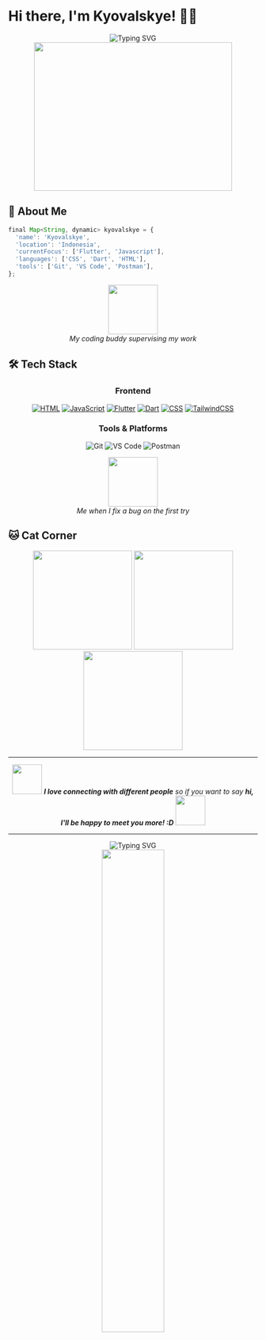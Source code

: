 # Hi there, I'm Kyovalskye! 👋🐱

<div align="center">
  <img src="https://readme-typing-svg.herokuapp.com?font=Fira+Code&size=30&duration=3000&pause=1000&color=FF6B6B&center=true&vCenter=true&width=600&lines=Welcome+to+my+Github!+:D;Interest+on+Mobile+Developing;Always+Learning+%E2%9C%A8" alt="Typing SVG" />
</div>

<div align="center">
  <img src="https://media.giphy.com/media/L1R1tvI9svkIWwpVYr/giphy.gif" width="400" height="300"/>
</div>


## 🐾 About Me

```javascript
final Map<String, dynamic> kyovalskye = {
  'name': 'Kyovalskye',
  'location': 'Indonesia',
  'currentFocus': ['Flutter', 'Javascript'],
  'languages': ['CSS', 'Dart', 'HTML'],
  'tools': ['Git', 'VS Code', 'Postman'],
};

```

<div align="center">
  <img src="https://media.giphy.com/media/VbnUQpnihPSIgIXuZv/giphy.gif" width="100"/>
  <br>
  <i>My coding buddy supervising my work</i>
</div>

## 🛠️ Tech Stack

<div align="center">

### Frontend
[![HTML](https://img.shields.io/badge/HTML-%23E34F26.svg?logo=html5&logoColor=white)](#)
[![JavaScript](https://img.shields.io/badge/JavaScript-F7DF1E?logo=javascript&logoColor=000)](#)
[![Flutter](https://img.shields.io/badge/Flutter-02569B?logo=flutter&logoColor=fff)](#)
[![Dart](https://img.shields.io/badge/Dart-%230175C2.svg?logo=dart&logoColor=white)](#)
[![CSS](https://img.shields.io/badge/CSS-639?logo=css&logoColor=fff)](#)
[![TailwindCSS](https://img.shields.io/badge/Tailwind%20CSS-%2338B2AC.svg?logo=tailwind-css&logoColor=white)](#)

### Tools & Platforms
![Git](https://img.shields.io/badge/Git-F05032?style=for-the-badge&logo=git&logoColor=white)
![VS Code](https://img.shields.io/badge/VS_Code-007ACC?style=for-the-badge&logo=visual-studio-code&logoColor=white)
![Postman](https://img.shields.io/badge/Postman-EF5B25?style=for-the-badge&logo=postman&logoColor=white)

</div>

<div align="center">
  <img src="https://media.giphy.com/media/13HgwGsXF0aiGY/giphy.gif" width="100"/>
  <br>
  <i>Me when I fix a bug on the first try</i>
</div>

## 🐱 Cat Corner

<div align="center">
  <img src="https://media.giphy.com/media/JIX9t2j0ZTN9S/giphy.gif" width="200"/>
  <img src="https://media.giphy.com/media/MDJ9IbxxvDUQM/giphy.gif" width="200"/>
  <img src="https://media.giphy.com/media/vFKqnCdLPNOKc/giphy.gif" width="200"/>
</div>

---

<div align="center">
  <img src="https://media.giphy.com/media/LnQjpWaON8nhr21vNW/giphy.gif" width="60"> 
  <em><b>I love connecting with different people</b> so if you want to say <b>hi, I'll be happy to meet you more! :D</b></em>
  <img src="https://media.giphy.com/media/7j2hfyeVcDtf2/giphy.gif" width="60">
</div>

---

<div align="center">
  <img src="https://readme-typing-svg.herokuapp.com?font=Fira+Code&size=20&duration=3000&pause=1000&color=FE428E&center=true&vCenter=true&width=600&lines=Thanks+for+visiting+my+profile!+%F0%9F%98%8A;Have+a+paw-some+day!+%F0%9F%90%BE;Keep+coding+and+stay+curious!+%E2%9C%A8" alt="Typing SVG" />
</div>

<div align="center">
  <img src="https://media.giphy.com/media/jpVnC65DmYeyRL4LHS/giphy.gif" width="50%"/>
</div>
